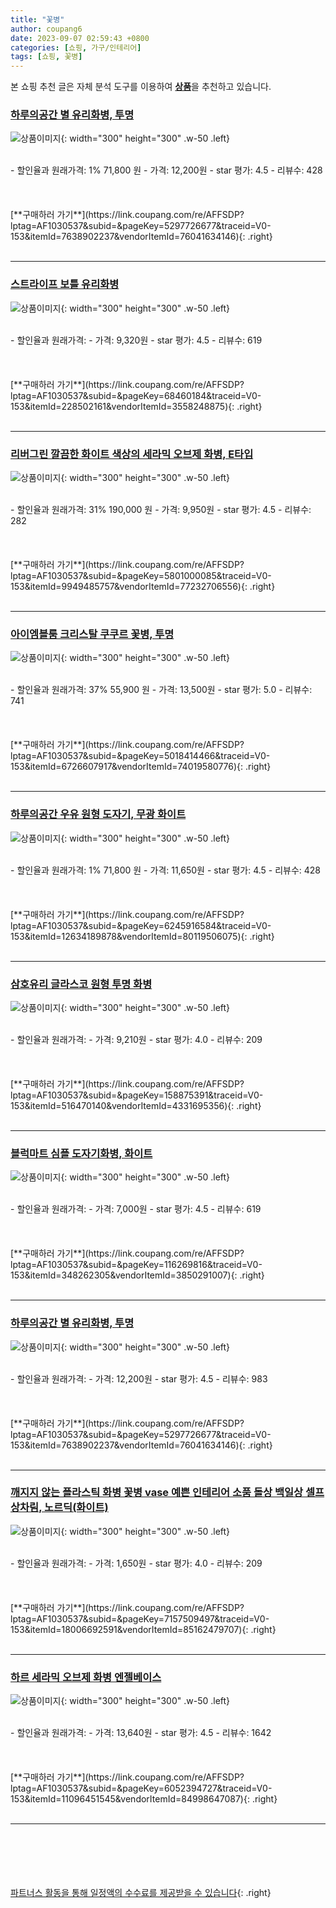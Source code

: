 ```yaml
---
title: "꽃병"
author: coupang6
date: 2023-09-07 02:59:43 +0800
categories: [쇼핑, 가구/인테리어]
tags: [쇼핑, 꽃병]
---
```


본 쇼핑 추천 글은 자체 분석 도구를 이용하여 [**상품**](https://link.coupang.com/a/bao1ui)을 추천하고 있습니다.

### [하루의공간 별 유리화병, 투명](https://link.coupang.com/re/AFFSDP?lptag=AF1030537&subid=&pageKey=5297726677&traceid=V0-153&itemId=7638902237&vendorItemId=76041634146)

![상품이미지](https://thumbnail7.coupangcdn.com/thumbnails/remote/230x230ex/image/retail/images/2366215417087559-610c713a-6ad7-445b-a5d7-7e954368cbc6.jpg){: width="300" height="300" .w-50 .left}


<br>
- 할인율과 원래가격: 1%  71,800   원
- 가격: 12,200원
- star 평가: 4.5
- 리뷰수: 428
<br>
<br>
<br>
<br>
[**구매하러 가기**](https://link.coupang.com/re/AFFSDP?lptag=AF1030537&subid=&pageKey=5297726677&traceid=V0-153&itemId=7638902237&vendorItemId=76041634146){: .right}
<br>
<br>

---

### [스트라이프 보틀 유리화병](https://link.coupang.com/re/AFFSDP?lptag=AF1030537&subid=&pageKey=68460184&traceid=V0-153&itemId=228502161&vendorItemId=3558248875)

![상품이미지](https://thumbnail6.coupangcdn.com/thumbnails/remote/230x230ex/image/retail/images/2018/03/05/9/7/2a2b4a6f-4585-4a0c-8651-b79706d46b3f.jpg){: width="300" height="300" .w-50 .left}


<br>
- 할인율과 원래가격: 
- 가격: 9,320원
- star 평가: 4.5
- 리뷰수: 619
<br>
<br>
<br>
<br>
[**구매하러 가기**](https://link.coupang.com/re/AFFSDP?lptag=AF1030537&subid=&pageKey=68460184&traceid=V0-153&itemId=228502161&vendorItemId=3558248875){: .right}
<br>
<br>

---

### [리버그린 깔끔한 화이트 색상의 세라믹 오브제 화병, E타입](https://link.coupang.com/re/AFFSDP?lptag=AF1030537&subid=&pageKey=5801000085&traceid=V0-153&itemId=9949485757&vendorItemId=77232706556)

![상품이미지](https://thumbnail7.coupangcdn.com/thumbnails/remote/230x230ex/image/retail/images/2021/07/07/10/4/cb5bbe84-6e68-4e9f-ba29-c102ebd72e28.jpg){: width="300" height="300" .w-50 .left}


<br>
- 할인율과 원래가격: 31%  190,000   원
- 가격: 9,950원
- star 평가: 4.5
- 리뷰수: 282
<br>
<br>
<br>
<br>
[**구매하러 가기**](https://link.coupang.com/re/AFFSDP?lptag=AF1030537&subid=&pageKey=5801000085&traceid=V0-153&itemId=9949485757&vendorItemId=77232706556){: .right}
<br>
<br>

---

### [아이엠블룸 크리스탈 쿠쿠르 꽃병, 투명](https://link.coupang.com/re/AFFSDP?lptag=AF1030537&subid=&pageKey=5018414466&traceid=V0-153&itemId=6726607917&vendorItemId=74019580776)

![상품이미지](https://thumbnail8.coupangcdn.com/thumbnails/remote/230x230ex/image/rs_quotation_api/lhhq8hv2/c585a8416969499aa7356ae993695c5d.jpg){: width="300" height="300" .w-50 .left}


<br>
- 할인율과 원래가격: 37%  55,900   원
- 가격: 13,500원
- star 평가: 5.0
- 리뷰수: 741
<br>
<br>
<br>
<br>
[**구매하러 가기**](https://link.coupang.com/re/AFFSDP?lptag=AF1030537&subid=&pageKey=5018414466&traceid=V0-153&itemId=6726607917&vendorItemId=74019580776){: .right}
<br>
<br>

---

### [하루의공간 우유 원형 도자기, 무광 화이트](https://link.coupang.com/re/AFFSDP?lptag=AF1030537&subid=&pageKey=6245916584&traceid=V0-153&itemId=12634189878&vendorItemId=80119506075)

![상품이미지](https://thumbnail8.coupangcdn.com/thumbnails/remote/230x230ex/image/vendor_inventory/8b41/ea978378271b5ce4b30d6f130900b8fd5bf07ad31177a2d2577ab34cf35c.jpg){: width="300" height="300" .w-50 .left}


<br>
- 할인율과 원래가격: 1%  71,800   원
- 가격: 11,650원
- star 평가: 4.5
- 리뷰수: 428
<br>
<br>
<br>
<br>
[**구매하러 가기**](https://link.coupang.com/re/AFFSDP?lptag=AF1030537&subid=&pageKey=6245916584&traceid=V0-153&itemId=12634189878&vendorItemId=80119506075){: .right}
<br>
<br>

---

### [삼호유리 글라스코 원형 투명 화병](https://link.coupang.com/re/AFFSDP?lptag=AF1030537&subid=&pageKey=158875391&traceid=V0-153&itemId=516470140&vendorItemId=4331695356)

![상품이미지](https://thumbnail8.coupangcdn.com/thumbnails/remote/230x230ex/image/retail/images/6607701715063158-eb31ddfe-ff1d-4a80-9d12-ebbb2483bbd2.jpg){: width="300" height="300" .w-50 .left}


<br>
- 할인율과 원래가격: 
- 가격: 9,210원
- star 평가: 4.0
- 리뷰수: 209
<br>
<br>
<br>
<br>
[**구매하러 가기**](https://link.coupang.com/re/AFFSDP?lptag=AF1030537&subid=&pageKey=158875391&traceid=V0-153&itemId=516470140&vendorItemId=4331695356){: .right}
<br>
<br>

---

### [블럭마트 심플 도자기화병, 화이트](https://link.coupang.com/re/AFFSDP?lptag=AF1030537&subid=&pageKey=116269816&traceid=V0-153&itemId=348262305&vendorItemId=3850291007)

![상품이미지](https://thumbnail6.coupangcdn.com/thumbnails/remote/230x230ex/image/retail/images/2018/08/01/11/7/b9b66476-4cda-4864-8755-6b2f86264ae5.jpg){: width="300" height="300" .w-50 .left}


<br>
- 할인율과 원래가격: 
- 가격: 7,000원
- star 평가: 4.5
- 리뷰수: 619
<br>
<br>
<br>
<br>
[**구매하러 가기**](https://link.coupang.com/re/AFFSDP?lptag=AF1030537&subid=&pageKey=116269816&traceid=V0-153&itemId=348262305&vendorItemId=3850291007){: .right}
<br>
<br>

---

### [하루의공간 별 유리화병, 투명](https://link.coupang.com/re/AFFSDP?lptag=AF1030537&subid=&pageKey=5297726677&traceid=V0-153&itemId=7638902237&vendorItemId=76041634146)

![상품이미지](https://thumbnail7.coupangcdn.com/thumbnails/remote/230x230ex/image/retail/images/2366215417087559-610c713a-6ad7-445b-a5d7-7e954368cbc6.jpg){: width="300" height="300" .w-50 .left}


<br>
- 할인율과 원래가격: 
- 가격: 12,200원
- star 평가: 4.5
- 리뷰수: 983
<br>
<br>
<br>
<br>
[**구매하러 가기**](https://link.coupang.com/re/AFFSDP?lptag=AF1030537&subid=&pageKey=5297726677&traceid=V0-153&itemId=7638902237&vendorItemId=76041634146){: .right}
<br>
<br>

---

### [깨지지 않는 플라스틱 화병 꽃병 vase 예쁜 인테리어 소품 돌상 백일상 셀프 상차림, 노르딕(화이트)](https://link.coupang.com/re/AFFSDP?lptag=AF1030537&subid=&pageKey=7157509497&traceid=V0-153&itemId=18006692591&vendorItemId=85162479707)

![상품이미지](https://thumbnail7.coupangcdn.com/thumbnails/remote/230x230ex/image/vendor_inventory/8b7b/af861cbd740d9215c70dad2e3156c0c158ab48f40459e0f81fab79a2385d.jpg){: width="300" height="300" .w-50 .left}


<br>
- 할인율과 원래가격: 
- 가격: 1,650원
- star 평가: 4.0
- 리뷰수: 209
<br>
<br>
<br>
<br>
[**구매하러 가기**](https://link.coupang.com/re/AFFSDP?lptag=AF1030537&subid=&pageKey=7157509497&traceid=V0-153&itemId=18006692591&vendorItemId=85162479707){: .right}
<br>
<br>

---

### [하르 세라믹 오브제 화병 엔젤베이스](https://link.coupang.com/re/AFFSDP?lptag=AF1030537&subid=&pageKey=6052394727&traceid=V0-153&itemId=11096451545&vendorItemId=84998647087)

![상품이미지](https://thumbnail8.coupangcdn.com/thumbnails/remote/230x230ex/image/vendor_inventory/a164/fe4523d3f9511f71aa42eb0ad1211c61b244249f14771f7f7a1131fd2d66.jpg){: width="300" height="300" .w-50 .left}


<br>
- 할인율과 원래가격: 
- 가격: 13,640원
- star 평가: 4.5
- 리뷰수: 1642
<br>
<br>
<br>
<br>
[**구매하러 가기**](https://link.coupang.com/re/AFFSDP?lptag=AF1030537&subid=&pageKey=6052394727&traceid=V0-153&itemId=11096451545&vendorItemId=84998647087){: .right}
<br>
<br>

---
<br><br><br><br><br> [파트너스 활동을 통해 일정액의 수수료를 제공받을 수 있습니다](https://link.coupang.com/a/bao1ui){: .right}